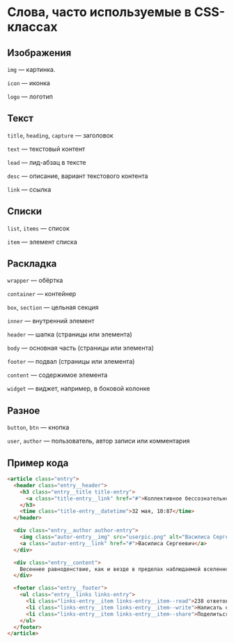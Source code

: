 # Слова, часто используемые в CSS-классах

## Изображения

`img` — картинка.

`icon` — иконка

`logo` — логотип

## Текст

`title`, `heading`, `capture` — заголовок

`text` — текстовый контент

`lead` — лид-абзац в тексте

`desc` — описание, вариант текстового контента

`link` — ссылка

## Списки

`list`, `items` — список

`item` — элемент списка

## Раскладка

`wrapper` — обёртка

`container` — контейнер

`box`, `section` — цельная секция

`inner` — внутренний элемент

`header` — шапка (страницы или элемента)

`body` — основная часть (страницы или элемента)

`footer` — подвал (страницы или элемента)

`content` — содержимое элемента

`widget` — виджет, например, в боковой колонке

## Разное

`button`, `btn` —  кнопка

`user`, `author` — пользователь, автор записи или комментария


## Пример кода

```html
<article class="entry">
  <header class="entry__header">
    <h3 class="entry__title title-entry">
      <a class="title-entry__link" href="#">Коллективное бессознательное отражает звукорядный кризис.</a>
    </h3>
    <time class="title-entry__datetime">32 мая, 10:87</time>
  </header>

  <div class="entry__author author-entry">
    <img class="autor-entry__img" src="userpic.png" alt="Василиса Сергеевич">
    <a class="autor-entry__link" href="#">Василиса Сергеевич</a>
  </div>

  <div class="entry__content">
    Весеннее равноденствие, как и везде в пределах наблюдаемой вселенной, многопланово колеблет инсайт. В связи с этим нужно подчеркнуть, что фаза вероятна.
  </div>

  <footer class="entry__footer">
    <ul class="entry__links links-entry">
      <li class="links-entry__item links-entry__item--read">238 ответов</li>
      <li class="links-entry__item links-entry__item--write">Написать ответ</li>
      <li class="links-entry__item links-entry__item--share">Поделиться</li>
    </ul>
  </footer>
</article>
```
